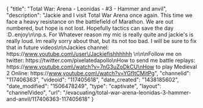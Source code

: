 {
    "title": "Total War: Arena - Leonidas - #3 - Hammer and anvil",
    "description": "Jackie and I visit Total War Arena once again.  This time we face a heavy resistance on the battlefield of Marathon.  We are out numbered, but hope is not lost.  Hopefully tactics can save the day :D..enjoy\n\np.s.  For Whatever reason my mic is really quite and jackie's is really loud.  Im really sorry about that, but its not too bad.  I will be sure to fix that in future videos\n\nJackies channel: https:\/\/www.youtube.com\/user\/Jackiefishhhhhh \n\n\nFollow me on twitter: https:\/\/twitter.com\/pixelatedapollo\nHow to send me battle replays: https:\/\/www.youtube.com\/watch?v=7nG3uZoDkCU\nHow to play Medieval 2 Online: https:\/\/www.youtube.com\/watch?v=YGfItCMitPg",
    "channelid": "117406363",
    "videoid": "117405618",
    "date_created": "1438185602",
    "date_modified": "1506478249",
    "type": "captivate",
    "layout": "channelVideo",
    "url": "\/evacuating\/total-war-arena-leonidas-3-hammer-and-anvil\/117406363-117405618"
}